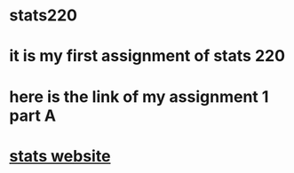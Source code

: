 # stats220
# it is my first assignment of stats 220
# here is the link of my assignment 1 part A
# [stats website](https://sunhaoyu0804.github.io/stats220/)
